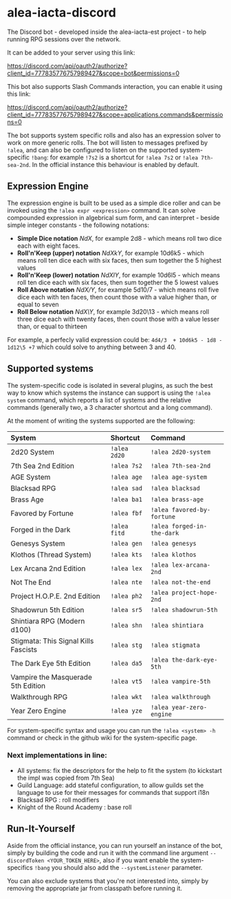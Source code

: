 # alea-iacta-discord
The Discord bot - developed inside the alea-iacta-est project - to help running RPG sessions over the network.

It can be added to your server using this link:

https://discord.com/api/oauth2/authorize?client_id=777835776757989427&scope=bot&permissions=0

This bot also supports Slash Commands interaction, you can enable it using this link:

https://discord.com/api/oauth2/authorize?client_id=777835776757989427&scope=applications.commands&permissions=0

The bot supports system specific rolls and also has an expression solver to work on more generic rolls.
The bot will listen to messages prefixed by `!alea`, and can also be configured to listen on the supported system-specific `!bang`: for example `!7s2` is a shortcut for `!alea 7s2` or `!alea 7th-sea-2nd`. In the official instance this behaviour is enabled by default. 

## Expression Engine
The expression engine is built to be used as a simple dice roller and can be invoked using the `!alea expr <expression>` command.
It can solve compounded expression in algebrical sum form, and can interpret - beside simple integer constants - the following notations:

- **Simple Dice notation** *NdX*, for example 2d8 - which means roll two dice each with eight faces.
- **Roll'n'Keep (upper) notation** *NdXkY*, for example 10d6k5 - which means roll ten dice each with six faces, then sum together the 5 highest values
- **Roll'n'Keep (lower) notation** *NdXlY*, for example 10d6l5 - which means roll ten dice each with six faces, then sum together the 5 lowest values
- **Roll Above notation** *NdX/Y*, for example 5d10/7 - which means roll five dice each with ten faces, then count those with a value higher than, or equal to seven
- **Roll Below notation** *NdX\Y*, for example 3d20\13 - which means roll three dice each with twenty faces, then count those with a value lesser than, or equal to thirteen

For example, a perfecly valid expression could be: `4d4/3  + 10d6k5 - 1d8 - 1d12\5 +7` which could solve to anything between 3 and 40.

## Supported systems
The system-specific code is isolated in several plugins, as such the best way to know which systems the instance can support is using the `!alea system` command, which reports a list of systems and the relative commands (generally two, a 3 character shortcut and a long command).

At the moment of writing the systems supported are the following:

| System  | Shortcut  | Command  |
| :------------ | :------------ | :------------ |
| 2d20 System  | `!alea 2d20`  | `!alea 2d20-system`  |
| 7th Sea 2nd Edition  | `!alea 7s2`  | `!alea 7th-sea-2nd`  |
| AGE System  | `!alea age`  | `!alea age-system`  |
| Blacksad RPG  | `!alea sad`  | `!alea blacksad`  |
| Brass Age  | `!alea ba1`  | `!alea brass-age`  |
| Favored by Fortune  | `!alea fbf`  | `!alea favored-by-fortune`  |
| Forged in the Dark  | `!alea fitd`  | `!alea forged-in-the-dark`  |
| Genesys System  | `!alea gen`  | `!alea genesys`  |
| Klothos (Thread System)  | `!alea kts`  | `!alea klothos`  |
| Lex Arcana 2nd Edition  | `!alea lex`  | `!alea lex-arcana-2nd`  |
| Not The End  | `!alea nte`  | `!alea not-the-end`  |
| Project H.O.P.E. 2nd Edition  | `!alea ph2`  | `!alea project-hope-2nd`  |
| Shadowrun 5th Edition  | `!alea sr5`  | `!alea shadowrun-5th`  |
| Shintiara RPG (Modern d100)  | `!alea shn`  | `!alea shintiara`  |
| Stigmata: This Signal Kills Fascists  | `!alea stg`  | `!alea stigmata`  |
| The Dark Eye 5th Edition  | `!alea da5`  | `!alea the-dark-eye-5th`  |
| Vampire the Masquerade 5th Edition  | `!alea vt5`  | `!alea vampire-5th`  |
| Walkthrough RPG  | `!alea wkt`  | `!alea walkthrough`  |
| Year Zero Engine  | `!alea yze`  | `!alea year-zero-engine`  |

For system-specific syntax and usage you can run the `!alea <system> -h` command or check in the github wiki for the system-specific page.


### Next implementations in line:

- All systems: fix the descriptors for the <system> help to fit the system (to kickstart the impl was copied from 7th Sea)
- Guild Language: add stateful configuration, to allow guilds set the language to use for their messages for commands that support i18n 
- Blacksad RPG : roll modifiers
- Knight of the Round Academy : base roll

## Run-It-Yourself
Aside from the official instance, you can run yourself an instance of the bot, simply by building the code and run it with the command line argument `--discordToken <YOUR_TOKEN_HERE>`, also if you want enable the system-specifics `!bang` you should also add the `--systemListener` parameter.

You can also exclude systems that you're not interested into, simply by removing the appropriate jar from classpath before running it.
